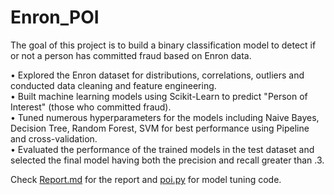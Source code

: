 # Enron_POI
The goal of this project is to build a binary classification model to detect if or not a person has committed fraud based on Enron data.</br>

• Explored the Enron dataset for distributions, correlations, outliers and conducted data cleaning and feature engineering. </br>
• Built machine learning models using Scikit-Learn to predict "Person of Interest" (those who committed fraud).</br>
• Tuned numerous hyperparameters for the models including Naive Bayes, Decision Tree, Random Forest, SVM for best performance using Pipeline and cross-validation.</br>
• Evaluated the performance of the trained models in the test dataset and selected the final model having both the precision and recall greater than .3.</br>

Check [Report.md](https://github.com/greengreengreen/Enron_POI/blob/master/Report.md) for the report and [poi.py](https://github.com/greengreengreen/Enron_POI/blob/master/poi_id.py) for model tuning code. 
